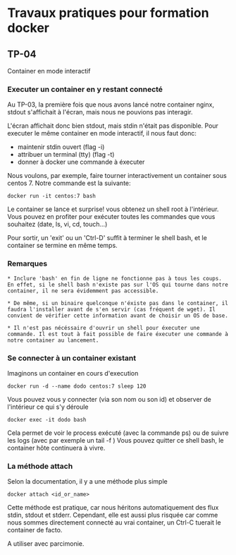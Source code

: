 # Travaux pratiques pour formation docker

## TP-04
Container en mode interactif


### Executer un container en y restant connecté
Au TP-03, la première fois que nous avons lancé notre container nginx, stdout s'affichait à l'écran, mais nous ne pouvions pas interagir.

L'écran affichait donc bien stdout, mais stdin n'était pas disponible. Pour executer le même container en mode interactif, il nous faut donc:

-  maintenir stdin ouvert (flag -i)
-  attribuer un terminal (tty) (flag -t)
-  donner à docker une commande à éxecuter

Nous voulons, par exemple, faire tourner interactivement un container sous centos 7. Notre commande est la suivante:
```
docker run -it centos:7 bash
```

Le container se lance et surprise! vous obtenez un shell root à l'intérieur.
Vous pouvez en profiter pour exécuter toutes les commandes que vous souhaitez (date, ls, vi, cd, touch...)

Pour sortir, un 'exit' ou un 'Ctrl-D' suffit à terminer le shell bash, et le container se termine en même temps.


### Remarques
    * Inclure 'bash' en fin de ligne ne fonctionne pas à tous les coups. En effet, si le shell bash n'existe pas sur l'OS qui tourne dans notre container, il ne sera évidemment pas accessible.

    * De même, si un binaire quelconque n'éxiste pas dans le container, il faudra l'installer avant de s'en servir (cas fréquent de wget). Il convient de vérifier cette information avant de choisir un OS de base.

    * Il n'est pas nécéssaire d'ouvrir un shell pour éxecuter une commande. Il est tout à fait possible de faire éxecuter une commande à notre container au lancement.


### Se connecter à un container existant
Imaginons un container en cours d'execution
```
docker run -d --name dodo centos:7 sleep 120
```

Vous pouvez vous y connecter (via son nom ou son id) et observer de l'intérieur ce qui s'y déroule
```
docker exec -it dodo bash
```

Cela permet de voir le process exécuté (avec la commande ps) ou de suivre les logs (avec par exemple un tail -f )
Vous pouvez quitter ce shell bash, le container hôte continuera à vivre.

### La méthode attach
Selon la documentation, il y a une méthode plus simple
```
docker attach <id_or_name>
```

Cette méthode est pratique, car nous héritons automatiquement des flux stdin, stdout et stderr.
Cependant, elle est aussi plus risquée car comme nous sommes directement connecté au vrai container, un Ctrl-C tuerait le container de facto.

A utiliser avec parcimonie.



